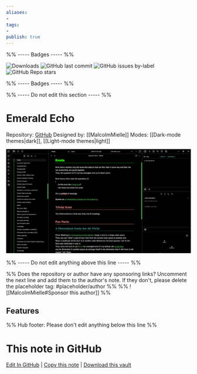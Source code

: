 ```yaml
---
aliases:
- 
tags: 
- 
publish: true
---
```


%% ----- Badges ----- %%

![Downloads](https://img.shields.io/badge/downloads-1428-573E7A?style=for-the-badge&logo=)
![GitHub last commit](https://img.shields.io/github/last-commit/MalcolmMielle/Emerald-Echo?color=573E7A&label=last%20update&logo=github&style=for-the-badge)
![GitHub issues by-label](https://img.shields.io/github/issues/MalcolmMielle/Emerald-Echo/help%20wanted?color=573E7A&logo=github&style=for-the-badge) 
![GitHub Repo stars](https://img.shields.io/github/stars/MalcolmMielle/Emerald-Echo?color=573E7A&logo=github&style=for-the-badge)

%% ----- Badges ----- %%

%% ----- Do not edit this section ----- %%

# Emerald Echo

Repository: [GitHub](https://github.com/MalcolmMielle/Emerald-Echo)
Designed by: [[MalcolmMielle]]
Modes: [[Dark-mode themes|dark]], [[Light-mode themes|light]]



![screenshot](https://github.com/MalcolmMielle/Emerald-Echo/raw/HEAD/screenshot.png)

%% ----- Do not edit anything above this line ----- %% 

%% Does the repository or author have any sponsoring links? Uncomment the next line and add them to the author's note. If they don't, please delete the placeholder tag: #placeholder/author %%
%% ![[MalcolmMielle#Sponsor this author]] %%


## Features



%% Hub footer: Please don't edit anything below this line %%

# This note in GitHub

<span class="git-footer">[Edit In GitHub](https://github.dev/obsidian-community/obsidian-hub/blob/main/02%20-%20Community%20Expansions/02.05%20All%20Community%20Expansions/Themes/Emerald%20Echo.md "git-hub-edit-note") | [Copy this note](https://raw.githubusercontent.com/obsidian-community/obsidian-hub/main/02%20-%20Community%20Expansions/02.05%20All%20Community%20Expansions/Themes/Emerald%20Echo.md "git-hub-copy-note") | [Download this vault](https://github.com/obsidian-community/obsidian-hub/archive/refs/heads/main.zip "git-hub-download-vault") </span>
